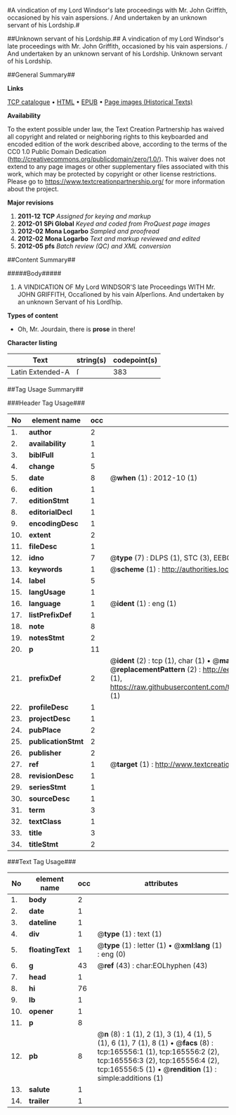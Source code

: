 #A vindication of my Lord Windsor's late proceedings with Mr. John Griffith, occasioned by his vain aspersions. / And undertaken by an unknown servant of his Lordship.#

##Unknown servant of his Lordship.##
A vindication of my Lord Windsor's late proceedings with Mr. John Griffith, occasioned by his vain aspersions. / And undertaken by an unknown servant of his Lordship.
Unknown servant of his Lordship.

##General Summary##

**Links**

[TCP catalogue](http://www.ota.ox.ac.uk/tcp/)  • 
[HTML](http://tei.it.ox.ac.uk/tcp/Texts-HTML/free/A95/A95944.html)  • 
[EPUB](http://tei.it.ox.ac.uk/tcp/Texts-EPUB/free/A95/A95944.epub) • 
[Page images (Historical Texts)](https://historicaltexts.jisc.ac.uk/eebo-99864160e)

**Availability**

To the extent possible under law, the Text Creation Partnership has waived all copyright and related or neighboring rights to this keyboarded and encoded edition of the work described above, according to the terms of the CC0 1.0 Public Domain Dedication (http://creativecommons.org/publicdomain/zero/1.0/). This waiver does not extend to any page images or other supplementary files associated with this work, which may be protected by copyright or other license restrictions. Please go to https://www.textcreationpartnership.org/ for more information about the project.

**Major revisions**

1. __2011-12__ __TCP__ *Assigned for keying and markup*
1. __2012-01__ __SPi Global__ *Keyed and coded from ProQuest page images*
1. __2012-02__ __Mona Logarbo__ *Sampled and proofread*
1. __2012-02__ __Mona Logarbo__ *Text and markup reviewed and edited*
1. __2012-05__ __pfs__ *Batch review (QC) and XML conversion*

##Content Summary##

#####Body#####

1. A VINDICATION OF My Lord WINDSOR'S late Proceedings WITH Mr. JOHN GRIFFITH, Occaſioned by his vain Aſperſions. And undertaken by an unknown Servant of his Lordſhip.

**Types of content**

  * Oh, Mr. Jourdain, there is **prose** in there!

**Character listing**


|Text|string(s)|codepoint(s)|
|---|---|---|
|Latin Extended-A|ſ|383|

##Tag Usage Summary##

###Header Tag Usage###

|No|element name|occ|attributes|
|---|---|---|---|
|1.|__author__|2||
|2.|__availability__|1||
|3.|__biblFull__|1||
|4.|__change__|5||
|5.|__date__|8| @__when__ (1) : 2012-10 (1)|
|6.|__edition__|1||
|7.|__editionStmt__|1||
|8.|__editorialDecl__|1||
|9.|__encodingDesc__|1||
|10.|__extent__|2||
|11.|__fileDesc__|1||
|12.|__idno__|7| @__type__ (7) : DLPS (1), STC (3), EEBO-CITATION (1), PROQUEST (1), VID (1)|
|13.|__keywords__|1| @__scheme__ (1) : http://authorities.loc.gov/ (1)|
|14.|__label__|5||
|15.|__langUsage__|1||
|16.|__language__|1| @__ident__ (1) : eng (1)|
|17.|__listPrefixDef__|1||
|18.|__note__|8||
|19.|__notesStmt__|2||
|20.|__p__|11||
|21.|__prefixDef__|2| @__ident__ (2) : tcp (1), char (1)  •  @__matchPattern__ (2) : ([0-9\-]+):([0-9IVX]+) (1), (.+) (1)  •  @__replacementPattern__ (2) : http://eebo.chadwyck.com/downloadtiff?vid=$1&page=$2 (1), https://raw.githubusercontent.com/textcreationpartnership/Texts/master/tcpchars.xml#$1 (1)|
|22.|__profileDesc__|1||
|23.|__projectDesc__|1||
|24.|__pubPlace__|2||
|25.|__publicationStmt__|2||
|26.|__publisher__|2||
|27.|__ref__|1| @__target__ (1) : http://www.textcreationpartnership.org/docs/. (1)|
|28.|__revisionDesc__|1||
|29.|__seriesStmt__|1||
|30.|__sourceDesc__|1||
|31.|__term__|3||
|32.|__textClass__|1||
|33.|__title__|3||
|34.|__titleStmt__|2||


###Text Tag Usage###

|No|element name|occ|attributes|
|---|---|---|---|
|1.|__body__|2||
|2.|__date__|1||
|3.|__dateline__|1||
|4.|__div__|1| @__type__ (1) : text (1)|
|5.|__floatingText__|1| @__type__ (1) : letter (1)  •  @__xml:lang__ (1) : eng (0)|
|6.|__g__|43| @__ref__ (43) : char:EOLhyphen (43)|
|7.|__head__|1||
|8.|__hi__|76||
|9.|__lb__|1||
|10.|__opener__|1||
|11.|__p__|8||
|12.|__pb__|8| @__n__ (8) : 1 (1), 2 (1), 3 (1), 4 (1), 5 (1), 6 (1), 7 (1), 8 (1)  •  @__facs__ (8) : tcp:165556:1 (1), tcp:165556:2 (2), tcp:165556:3 (2), tcp:165556:4 (2), tcp:165556:5 (1)  •  @__rendition__ (1) : simple:additions (1)|
|13.|__salute__|1||
|14.|__trailer__|1||
